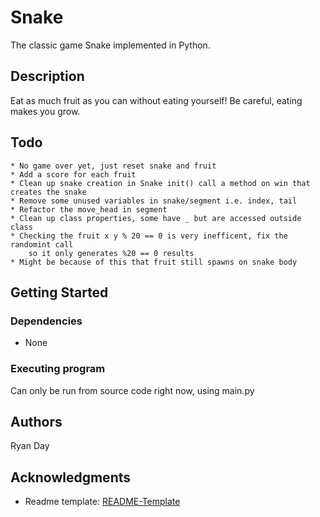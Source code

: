 # Snake

The classic game Snake implemented in Python.

## Description

Eat as much fruit as you can without eating yourself! Be careful, eating makes you grow.

## Todo
    * No game over yet, just reset snake and fruit
    * Add a score for each fruit
    * Clean up snake creation in Snake init() call a method on win that creates the snake
    * Remove some unused variables in snake/segment i.e. index, tail
    * Refactor the move_head in segment
    * Clean up class properties, some have _ but are accessed outside class
    * Checking the fruit x y % 20 == 0 is very inefficent, fix the randomint call
        so it only generates %20 == 0 results
    * Might be because of this that fruit still spawns on snake body

## Getting Started

### Dependencies

* None

### Executing program

Can only be run from source code right now, using main.py

## Authors

Ryan Day 

## Acknowledgments

* Readme template: [README-Template](https://gist.github.com/DomPizzie/7a5ff55ffa9081f2de27c315f5018afc)
